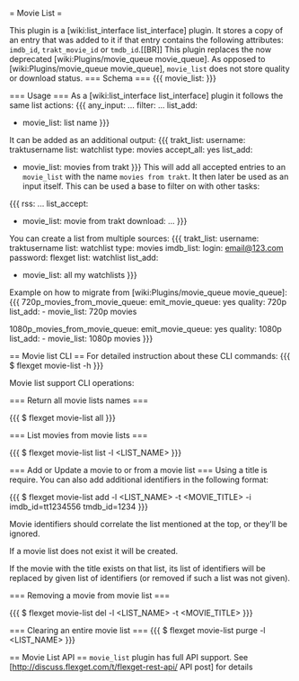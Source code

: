 = Movie List =

This plugin is a [wiki:list_interface list_interface] plugin. It stores a copy of an entry that was added to it if that entry contains the following attributes: `imdb_id`, `trakt_movie_id` or `tmdb_id`.[[BR]] 
This plugin replaces the now deprecated [wiki:Plugins/movie_queue movie_queue]. As opposed to [wiki:Plugins/movie_queue movie_queue], `movie_list` does not store quality or download status.
=== Schema ===
{{{
movie_list: <NAME>
}}}

=== Usage ===
As a [wiki:list_interface list_interface] plugin it follows the same list actions:
{{{
any_input: ...
filter: ...
list_add: 
  - movie_list: list name
}}}

It can be added as an additional output:
{{{
trakt_list:
  username: traktusername
  list: watchlist
  type: movies 
accept_all: yes
list_add:
  - movie_list: movies from trakt
}}}
This will add all accepted entries to an `movie_list` with the name `movies from trakt`. It then later be used as an input itself. This can be used a base to filter on with other tasks:

{{{
rss: ...
list_accept:
  - movie_list: movie from trakt
download: ...
}}}

You can create a list from multiple sources:
{{{
trakt_list:
  username: traktusername
  list: watchlist
  type: movies 
imdb_list:
  login: email@123.com
  password: flexget
  list: watchlist
list_add:
  - movie_list: all my watchlists
}}}

Example on how to migrate from [wiki:Plugins/movie_queue movie_queue]:
{{{
720p_movies_from_movie_queue:
  emit_movie_queue: yes
  quality: 720p
  list_add:
    - movie_list: 720p movies

1080p_movies_from_movie_queue:
  emit_movie_queue: yes
  quality: 1080p
  list_add:
    - movie_list: 1080p movies
}}}

== Movie list CLI ==
For detailed instruction about these CLI commands:
{{{
$ flexget movie-list -h
}}}


Movie list support CLI operations:

=== Return all movie lists names ===

{{{
$ flexget movie-list all
}}}

=== List movies from movie lists ===

{{{
$ flexget movie-list list -l <LIST_NAME>
}}}

=== Add or Update a movie to or from a movie list ===
Using a title is require. You can also add additional identifiers in the following format:

{{{
$ flexget movie-list add -l <LIST_NAME> -t <MOVIE_TITLE> -i imdb_id=tt1234556 tmdb_id=1234
}}}

Movie identifiers should correlate the list mentioned at the top, or they'll be ignored.

If a movie list does not exist it will be created.

If the movie with the title exists on that list, its list of identifiers will be replaced by given list of identifiers (or removed if such a list was not given).

=== Removing a movie from movie list ===

{{{
$ flexget movie-list del -l <LIST_NAME> -t <MOVIE_TITLE>
}}}

=== Clearing an entire movie list ===
{{{
$ flexget movie-list purge -l <LIST_NAME>
}}}


== Movie List API ==
`movie_list` plugin has full API support. See [http://discuss.flexget.com/t/flexget-rest-api/ API post] for details



